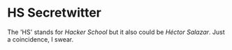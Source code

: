 # HS Secretwitter
The 'HS' stands for *Hacker School* but it also could be *Héctor Salazar*. Just a coincidence, I swear.
